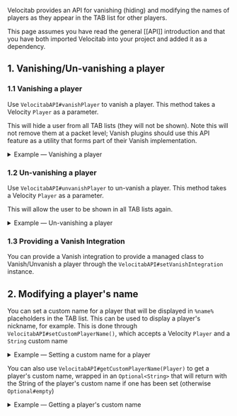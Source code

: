 Velocitab provides an API for vanishing (hiding) and modifying the names of players as they appear in the TAB list for other players.

This page assumes you have read the general [[API]] introduction and that you have both imported Velocitab into your project and added it as a dependency.

## 1. Vanishing/Un-vanishing a player

### 1.1 Vanishing a player
Use `VelocitabAPI#vanishPlayer` to vanish a player. This method takes a Velocity `Player` as a parameter.

This will hide a user from all TAB lists (they will not be shown). Note this will not remove them at a packet level; Vanish plugins should use this API feature as a utility that forms part of their Vanish implementation.

<details>
<summary>Example &mdash; Vanishing a player</summary>

```java
// Vanishing a proxy Player
VelocitabAPI.vanishPlayer(player);
```
</details>

### 1.2 Un-vanishing a player
Use `VelocitabAPI#unvanishPlayer` to un-vanish a player. This method takes a Velocity `Player` as a parameter.

This will allow the user to be shown in all TAB lists again.

<details>
<summary>Example &mdash; Un-vanishing a player</summary>

```java
// Un-vanishing a proxy Player
VelocitabAPI.unvanishPlayer(player);
```
</details>

### 1.3 Providing a Vanish Integration
You can provide a Vanish integration to provide a managed class to Vanish/Unvanish a player through the `VelocitabAPI#setVanishIntegration` instance.

## 2. Modifying a player's name
You can set a custom name for a player that will be displayed in `%name%` placeholders in the TAB list. This can be used to display a player's nickname, for example. This is done through `VelocitabAPI#setCustomPlayerName()`, which accepts a Velocity `Player` and a `String` custom name

<details>
<summary>Example &mdash; Setting a custom name for a player</summary>

```java
// Setting a custom name for a proxy Player
VelocitabAPI.setCustomPlayerName(player, "CustomName");
```
</details>

You can also use `VelocitabAPI#getCustomPlayerName(Player)` to get a player's custom name, wrapped in an `Optional<String>` that will return with the String of the player's custom name if one has been set (otherwise `Optional#empty`)

<details>
<summary>Example &mdash; Getting a player's custom name</summary>

```java
// Getting a player's custom name
Optional<String> customName = VelocitabAPI.getCustomPlayerName(player);
```
</details>